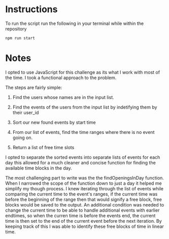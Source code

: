 
# Instructions 

To run the script run the following in your terminal while within the repository 

```
npm run start
```


# Notes

I opted to use JavaScript for this challenge as its what I work with most of the time. I took a functional approach to the problem.

The steps are fairly simple:

1. Find the users whose names are in the input list.

2. Find the events of the users from the input list by indetifying them by their user_id

3. Sort our new found events by start time

4. From our list of events, find the time ranges where there is no event going on.

5. Return a list of free time slots 

I opted to separate the sorted events into separate lists of events for each day this allowed for a much cleaner and concise function for finding the available time blocks in the day. 

The most challenging part to write was the the findOpeningsInDay function. When I narrowed the scope of the function down to just a day it helped me simplify my though process. I knew iterating through the list of events while comparing the current time to the event's ranges, if the current time was before the beginning of the range then that would signify a free block, free blocks would be saved to the output. An additional condition was needed to change the current time to be able to handle additional events with earlier endtimes, so when the curren time is before the events end, the current time is then set to the end of the current event before the next iteration. By keeping track of this I was able to identify these free blocks of time in linear time.






